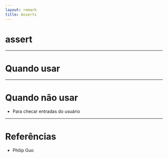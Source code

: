 ```yaml
---
layout: remark
title: Asserts
---
```


<div>

# assert

---

# Quando usar

---

# Quando não usar

- Para checar entradas do usuário

---

# Referências

- Philip Guo

</div>